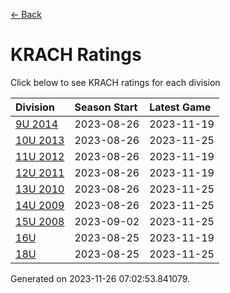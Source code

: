 [<- Back](../readme.md)
# KRACH Ratings
Click below to see KRACH ratings for each division

| Division | Season Start | Latest Game |
| :-- | :-- | :-- |
| [9U 2014](9U-2014-ratings.md) | 2023-08-26 | 2023-11-19 |
| [10U 2013](10U-2013-ratings.md) | 2023-08-26 | 2023-11-25 |
| [11U 2012](11U-2012-ratings.md) | 2023-08-26 | 2023-11-19 |
| [12U 2011](12U-2011-ratings.md) | 2023-08-26 | 2023-11-19 |
| [13U 2010](13U-2010-ratings.md) | 2023-08-26 | 2023-11-25 |
| [14U 2009](14U-2009-ratings.md) | 2023-08-26 | 2023-11-25 |
| [15U 2008](15U-2008-ratings.md) | 2023-09-02 | 2023-11-25 |
| [16U](16U-ratings.md) | 2023-08-25 | 2023-11-19 |
| [18U](18U-ratings.md) | 2023-08-25 | 2023-11-25 |

Generated on 2023-11-26 07:02:53.841079.
